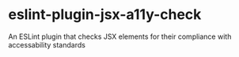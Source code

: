 # eslint-plugin-jsx-a11y-check
An ESLint plugin that checks JSX elements for their compliance with accessability standards
